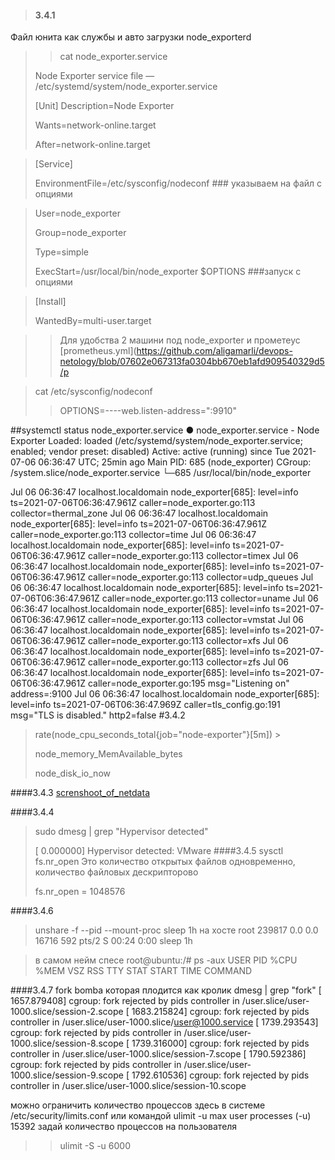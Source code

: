 >#### 3.4.1
Файл юнита как службы и авто загрузки node_exporterd
> > cat node_exporter.service
> 
>Node Exporter service file — /etc/systemd/system/node_exporter.service
> 
>[Unit]
>Description=Node Exporter
> 
>Wants=network-online.target
> 
>After=network-online.target
> 

>[Service]
> 
> EnvironmentFile=/etc/sysconfig/nodeconf   ### указываем на файл с опциями

>User=node_exporter
> 
>Group=node_exporter
>
>Type=simple
>
>ExecStart=/usr/local/bin/node_exporter $OPTIONS    ###запуск с опциями

>[Install]
> 
>WantedBy=multi-user.target
> 

>>Для удобства 2 машини под node_exporter и прометеус
>> [prometheus.yml](https://github.com/aligamarli/devops-netology/blob/07602e067313fa0304bb670eb1afd909540329d5/p
 
>cat /etc/sysconfig/nodeconf
>>OPTIONS=----web.listen-address=":9910"

##systemctl status node_exporter.service
● node_exporter.service - Node Exporter
   Loaded: loaded (/etc/systemd/system/node_exporter.service; enabled; vendor preset: disabled)
   Active: active (running) since Tue 2021-07-06 06:36:47 UTC; 25min ago
 Main PID: 685 (node_exporter)
   CGroup: /system.slice/node_exporter.service
           └─685 /usr/local/bin/node_exporter

Jul 06 06:36:47 localhost.localdomain node_exporter[685]: level=info ts=2021-07-06T06:36:47.961Z caller=node_exporter.go:113 collector=thermal_zone
Jul 06 06:36:47 localhost.localdomain node_exporter[685]: level=info ts=2021-07-06T06:36:47.961Z caller=node_exporter.go:113 collector=time
Jul 06 06:36:47 localhost.localdomain node_exporter[685]: level=info ts=2021-07-06T06:36:47.961Z caller=node_exporter.go:113 collector=timex
Jul 06 06:36:47 localhost.localdomain node_exporter[685]: level=info ts=2021-07-06T06:36:47.961Z caller=node_exporter.go:113 collector=udp_queues
Jul 06 06:36:47 localhost.localdomain node_exporter[685]: level=info ts=2021-07-06T06:36:47.961Z caller=node_exporter.go:113 collector=uname
Jul 06 06:36:47 localhost.localdomain node_exporter[685]: level=info ts=2021-07-06T06:36:47.961Z caller=node_exporter.go:113 collector=vmstat
Jul 06 06:36:47 localhost.localdomain node_exporter[685]: level=info ts=2021-07-06T06:36:47.961Z caller=node_exporter.go:113 collector=xfs
Jul 06 06:36:47 localhost.localdomain node_exporter[685]: level=info ts=2021-07-06T06:36:47.961Z caller=node_exporter.go:113 collector=zfs
Jul 06 06:36:47 localhost.localdomain node_exporter[685]: level=info ts=2021-07-06T06:36:47.961Z caller=node_exporter.go:195 msg="Listening on" address=:9100
Jul 06 06:36:47 localhost.localdomain node_exporter[685]: level=info ts=2021-07-06T06:36:47.969Z caller=tls_config.go:191 msg="TLS is disabled." http2=false
#3.4.2
>rate(node_cpu_seconds_total{job="node-exporter"}[5m]) >
> 
> node_memory_MemAvailable_bytes
> 
> node_disk_io_now

####3.4.3
[screnshoot_of_netdata](https://github.com/aligamarli/devops-netology/blob/190a7bf1cbc1e2f1d3631a8231c156d0d823470e/Screenshot%202021-07-06%20160859.png)

####3.4.4
>sudo dmesg | grep "Hypervisor detected"
> 
> [    0.000000] Hypervisor detected: VMware
####3.4.5
> sysctl fs.nr_open  Это количество открытых файлов одновременно, количество файловых дескрипторово 
> 
> fs.nr_open = 1048576
> 
####3.4.6
>unshare -f --pid --mount-proc sleep 1h
> на хосте root      239817  0.0  0.0  16716   592 pts/2    S    00:24   0:00 sleep 1h

>в самом нейм спесе root@ubuntu:/# ps -aux
>USER         PID %CPU %MEM    VSZ   RSS TTY      STAT START   TIME COMMAND
> 

####3.4.7
fork bomba которая плодится как кролик
dmesg | grep "fork"
[ 1657.879408] cgroup: fork rejected by pids controller in /user.slice/user-1000.slice/session-2.scope
[ 1683.215824] cgroup: fork rejected by pids controller in /user.slice/user-1000.slice/user@1000.service
[ 1739.293543] cgroup: fork rejected by pids controller in /user.slice/user-1000.slice/session-8.scope
[ 1739.316000] cgroup: fork rejected by pids controller in /user.slice/user-1000.slice/session-7.scope
[ 1790.592386] cgroup: fork rejected by pids controller in /user.slice/user-1000.slice/session-9.scope
[ 1792.610536] cgroup: fork rejected by pids controller in /user.slice/user-1000.slice/session-10.scope

можно ограничить количество процессов здесь в системе /etc/security/limits.conf 
или командой 
ulimit -u
max user processes              (-u) 15392
задай количество процессов на пользователя 
>>ulimit -S -u 6000 

 